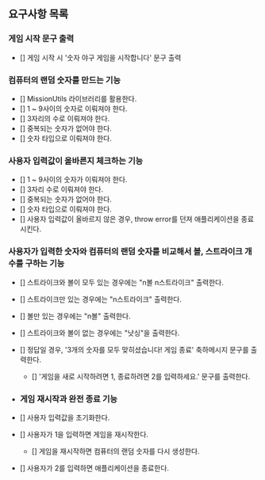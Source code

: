 ## 요구사항 목록

### 게임 시작 문구 출력

- [] 게임 시작 시 '숫자 야구 게임을 시작합니다' 문구 출력

### 컴퓨터의 랜덤 숫자를 만드는 기능

- [] MissionUtils 라이브러리를 활용한다.
- [] 1 ~ 9사이의 숫자로 이뤄져야 한다.
- [] 3자리의 수로 이뤄져야 한다.
- [] 중복되는 숫자가 없어야 한다.
- [] 숫자 타입으로 이뤄져야 한다.

### 사용자 입력값이 올바른지 체크하는 기능

- [] 1 ~ 9사이의 숫자가 이뤄져야 한다.
- [] 3자리 수로 이뤄져야 한다.
- [] 중복되는 숫자가 없어야 한다.
- [] 숫자 타입으로 이뤄져야 한다.
- [] 사용자 입력값이 올바르지 않은 경우, throw error를 던져 애플리케이션을 종료시킨다.

### 사용자가 입력한 숫자와 컴퓨터의 랜덤 숫자를 비교해서 볼, 스트라이크 개수를 구하는 기능

- [] 스트라이크와 볼이 모두 있는 경우에는 "n볼 n스트라이크" 출력한다.
- [] 스트라이크만 있는 경우에는 "n스트라이크" 출력한다.
- [] 볼만 있는 경우에는 "n볼" 출력한다.
- [] 스트라이크와 볼이 없는 경우에는 "낫싱"을 출력한다.
- [] 정답일 경우, '3개의 숫자를 모두 맞히셨습니다! 게임 종료' 축하메시지 문구를 출력한다.

  - [] '게임을 새로 시작하려면 1, 종료하려면 2를 입력하세요.' 문구를 출력한다.

- ### 게임 재시작과 완전 종료 기능

- [] 사용자 입력값을 초기화한다.
- [] 사용자가 1을 입력하면 게임을 재시작한다.
  - [] 게임을 재시작하면 컴퓨터의 랜덤 숫자를 다시 생성한다.
- [] 사용자가 2를 입력하면 애플리케이션을 종료한다.
